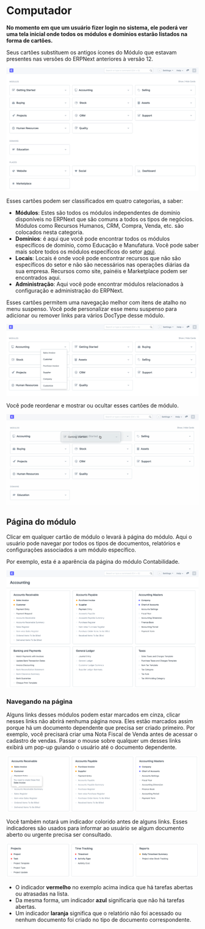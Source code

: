 # Computador



**No momento em que um usuário fizer login no sistema, ele poderá ver uma tela inicial onde todos os módulos e domínios estarão listados na forma de cartões.**


Seus cartões substituem os antigos ícones do Módulo que estavam presentes nas versões do ERPNext anteriores à versão 12.


![Nova área de trabalho](/files/desktop.png)


Esses cartões podem ser classificados em quatro categorias, a saber:


* **Módulos**: Estes são todos os módulos independentes de domínio disponíveis no ERPNext que são comuns a todos os tipos de negócios. Módulos como Recursos Humanos, CRM, Compra, Venda, etc. são colocados nesta categoria.
* **Domínios**: é aqui que você pode encontrar todos os módulos específicos de domínio, como Educação e Manufatura. Você pode saber mais sobre todos os módulos específicos do setor [aqui](/docs/v13/user/manual/en#3-industry-specific-modules).
* **Locais**: Locais é onde você pode encontrar recursos que não são específicos do setor e não são necessários nas operações diárias da sua empresa. Recursos como site, painéis e Marketplace podem ser encontrados aqui.
* **Administração**: Aqui você pode encontrar módulos relacionados à configuração e administração do ERPNext.


Esses cartões permitem uma navegação melhor com itens de atalho no menu suspenso. Você pode personalizar esse menu suspenso para adicionar ou remover links para vários DocType desse módulo.


![Desktop Dropdown](/files/desktop-dropdown.png)


Você pode reordenar e mostrar ou ocultar esses cartões de módulo.


![Arrastar e soltar](/files/drag-and-drop.gif)


## Página do módulo


Clicar em qualquer cartão de módulo o levará à página do módulo. Aqui o usuário pode navegar por todos os tipos de documentos, relatórios e configurações associados a um módulo específico.


Por exemplo, esta é a aparência da página do módulo Contabilidade.


![Módulo de contas](/files/accounts-module-page.png)


### Navegando na página


Alguns links desses módulos podem estar marcados em cinza, clicar nesses links não abrirá nenhuma página nova. Eles estão marcados assim porque há um documento dependente que precisa ser criado primeiro. Por exemplo, você precisará criar uma Nota Fiscal de Venda antes de acessar o cadastro de vendas. Passar o mouse sobre qualquer um desses links exibirá um pop-up guiando o usuário até o documento dependente.


![Link silenciado na página do módulo](/files/module-link-hover.png)


Você também notará um indicador colorido antes de alguns links. Esses indicadores são usados ​​para informar ao usuário se algum documento aberto ou urgente precisa ser consultado.


![Indicadores de cores](/files/color-indicator.png)


* O indicador **vermelho** no exemplo acima indica que há tarefas abertas ou atrasadas na lista.
* Da mesma forma, um indicador **azul** significaria que não há tarefas abertas.
* Um indicador **laranja** significa que o relatório não foi acessado ou nenhum documento foi criado no tipo de documento correspondente.



